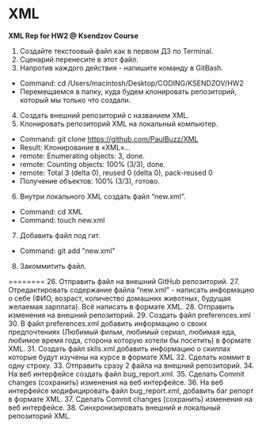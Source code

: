 # XML
**XML Rep for HW2 @ Ksendzov Course**

1. Создайте текстоовый файл как в первом ДЗ по Terminal.
2. Сценарий перенесите в этот файл.
3. Напротив каждого действия - напишите команду в GitBash.
- Command: cd /Users/macintosh/Desktop/CODING/KSENDZOV/HW2
- Перемещаемся в папку, куда будем клонировать репозиторий, который мы только что создали.
4. Создать внешний репозиторий c названием XML.
5. Клонировать репозиторий XML на локальный компьютер.
- Command: git clone https://github.com/PaulBuzz/XML
- Result: Клонирование в «XML»…
- remote: Enumerating objects: 3, done.
- remote: Counting objects: 100% (3/3), done.
- remote: Total 3 (delta 0), reused 0 (delta 0), pack-reused 0
- Получение объектов: 100% (3/3), готово.
6. Внутри локального XML создать файл “new.xml”.
- Command: cd XML
- Command: touch new.xml
7. Добавить файл под гит.
- Command: git add "new.xml"
8. Закоммитить файл.

========
 26. Отправить файл на внешний GitHub репозиторий.
 27. Отредактировать содержание файла “new.xml” - написать информацию о себе (ФИО, возраст, количество домашних животных, будущая желаемая зарплата). Всё написать в формате XML.
 28. Отправить изменения на внешний репозиторий.
 29. Создать файл preferences.xml
 30. В файл preferences.xml добавить информацию о своих предпочтениях (Любимый фильм, любимый сериал, любимая еда, любимое время года, сторона которую хотели бы посетить) в формате XML.
 31. Создать файл sklls.xml добавить информацию о скиллах которые будут изучены на курсе в формате XML
 32. Сделать коммит в одну строку.
 33. Отправить сразу 2 файла на внешний репозиторий.
 34. На веб интерфейсе создать файл bug_report.xml.
 35. Сделать Commit changes (сохранить) изменения на веб интерфейсе.
 36. На веб интерфейсе модифицировать файл bug_report.xml, добавить баг репорт в формате XML.
 37. Сделать Commit changes (сохранить) изменения на веб интерфейсе.
 38. Синхронизировать внешний и локальный репозиторий XML.

